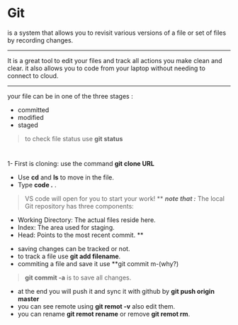 # Git 
is a system that allows you to revisit various versions of a file or set of files by recording changes.
***
It is a great tool to edit your files and track all actions you make clean and clear. it also allows you to code from your laptop without needing to connect to cloud.
***
your file can be in one of the three stages :
* committed
* modified 
* staged
> to check file status use **git status**
#
1- First is cloning: use the command **git clone URL** 
- Use **cd** and **ls** to move in the file.
- Type **code .** .
> VS code will open for you to start your work!
**
***note that :***
 The local Git repository has three components:
* Working Directory: The actual files reside here.
* Index: The area used for staging.
* Head: Points to the most recent commit.
**
- saving changes can be tracked or not.
- to track a file use **git add filename**.
- commiting a file and save it use **git commit m-(why?)
> **git commit -a** is to save all changes.

- at the end you will push it and sync it with github by **git push origin master** 
- you can see remote using **git remot -v** also edit them.
- you can rename **git remot rename** or remove **git remot rm**.
